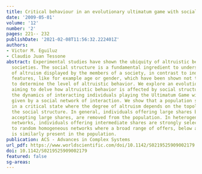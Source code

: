 ```yaml
---
title: Critical behaviour in an evolutionary ultimatum game with social structure
date: '2009-05-01'
volume: '12'
number: '2'
pages: 221-- 232
publishDate: '2021-02-08T11:56:32.222401Z'
authors:
- Victor M. Eguiluz
- Claudio Juan Tessone
abstract: Experimental studies have shown the ubiquity of altruistic behavior in human
  societies. The social structure is a fundamental ingredient to understand the degree
  of altruism displayed by the members of a society, in contrast to individual-based
  features, like for example age or gender, which have been shown not to be relevant
  to determine the level of altruistic behavior. We explore an evolutionary model
  aiming to delve how altruistic behavior is affected by social structure. We investigate
  the dynamics of interacting individuals playing the Ultimatum Game with their neighbors
  given by a social network of interaction. We show that a population self-organizes
  in a critical state where the degree of altruism depends on the topology characterizing
  the social structure. In general, individuals offering large shares but in turn
  accepting large shares, are removed from the population. In heterogeneous social
  networks, individuals offering intermediate shares are strongly selected in contrast
  to random homogeneous networks where a broad range of offers, below a critical one,
  is similarly present in the population.
publication: ACS - Advances in Complex Systems
url_pdf: https://www.worldscientific.com/doi/10.1142/S0219525909002179
doi: 10.1142/S0219525909002179
featured: false
sg-areas:
---
```


